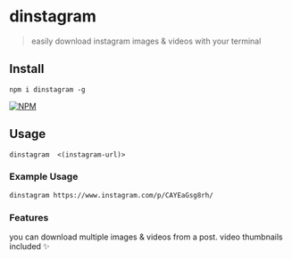 # dinstagram
> easily download instagram images &amp; videos with your terminal


## Install
```
npm i dinstagram -g
```

[![NPM](https://nodei.co/npm/dinstagram.png?mini=true)](https://nodei.co/npm/dinstagram/)

## Usage
```
dinstagram  <(instagram-url)>
```

### Example Usage
```
dinstagram https://www.instagram.com/p/CAYEaGsg8rh/
```

### Features

you can download multiple images & videos from a post. video thumbnails included ✨

